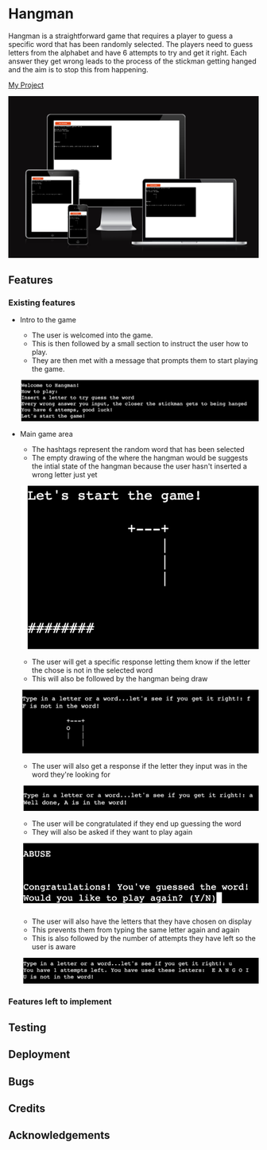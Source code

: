 # Hangman

Hangman is a straightforward game that requires a player to guess a specific word that has been randomly selected. 
 The players need to guess letters from the alphabet and have 6 attempts to try and get it right.
Each answer they get wrong leads to the process of the stickman getting hanged and the aim is to stop
this from happening.

[My Project](https://hangman-pyth-eee58bb863df.herokuapp.com/)

![Responsive Image](./images/responsiveness.png)

## Features

### Existing features

- Intro to the game

    - The user is welcomed into the game. 
    - This is then followed by a small section to instruct the user how to play. 
    - They are then met with a message that prompts them to start playing the game. 

    ![Game intro](./images/game-intro.png)

- Main game area

    - The hashtags represent the random word that has been selected 
    - The empty drawing of the where the hangman would be suggests the intial state of the hangman 
    because the user hasn't inserted a wrong letter just yet

    ![Start game](./images/start-game.png)

    - The user will get a specific response letting them know if the letter the chose is not in the selected word
    - This will also be followed by the hangman being draw
    
    ![Wrong answer](./images/wrong.png)

    - The user will also get a response if the letter they input was in the word they're looking for

    ![Right letter](./images/reply-game.png)

    - The user will be congratulated if they end up guessing the word
    - They will also be asked if they want to play again

    ![Congratulations](./images/right.png)

    - The user will also have the letters that they have chosen on display
    - This prevents them from typing the same letter again and again
    - This is also followed by the number of attempts they have left so the user is aware

    ![Attempts](./images/attempt.png)

### Features left to implement

## Testing

## Deployment

## Bugs

## Credits

## Acknowledgements